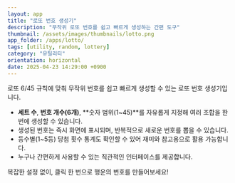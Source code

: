 ```yaml
---
layout: app
title: "로또 번호 생성기"
description: "무작위 로또 번호를 쉽고 빠르게 생성하는 간편 도구"
thumbnail: /assets/images/thumbnails/lotto.png
app_folder: /apps/lotto/
tags: [utility, random, lottery]
category: "유틸리티"
orientation: horizontal
date: 2025-04-23 14:29:00 +0900
---
```


로또 6/45 규칙에 맞춰 무작위 번호를 쉽고 빠르게 생성할 수 있는 로또 번호 생성기입니다.

- **세트 수**, **번호 개수(6개)**, **숫자 범위(1~45)**를 자유롭게 지정해 여러 조합을 한 번에 생성할 수 있습니다.
- 생성된 번호는 즉시 화면에 표시되며, 반복적으로 새로운 번호를 뽑을 수 있습니다.
- 등수별(1~5등) 당첨 횟수 통계도 확인할 수 있어 재미와 참고용으로 활용 가능합니다.
- 누구나 간편하게 사용할 수 있는 직관적인 인터페이스를 제공합니다.

복잡한 설정 없이, 클릭 한 번으로 행운의 번호를 만들어보세요!
